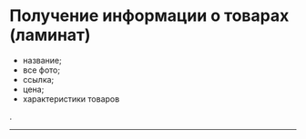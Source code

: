 # Получение информации о товарах (ламинат)
- название;
- все фото;
- ссылка;
- цена;
- характеристики товаров

.

---
